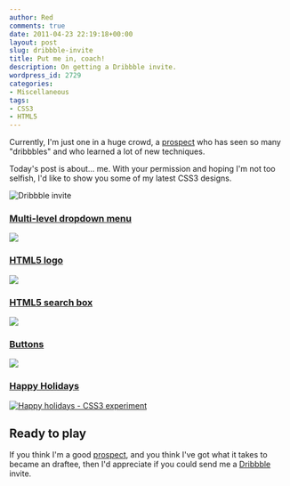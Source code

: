 ```yaml
---
author: Red
comments: true
date: 2011-04-23 22:19:18+00:00
layout: post
slug: dribbble-invite
title: Put me in, coach!
description: On getting a Dribbble invite.
wordpress_id: 2729
categories:
- Miscellaneous
tags:
- CSS3
- HTML5
---
```


Currently, I'm just one in a huge crowd, a [prospect](http://dribbble.com/catalinred) who has seen so many "dribbbles" and who learned a lot of new techniques. 

Today's post is about... me. With your permission and hoping I'm not too selfish, I'd like to show you some of my latest CSS3 designs.

![Dribbble invite](http://www.red-team-design.com/wp-content/uploads/2011/04/dribbble.jpg)

<!-- more -->

### [Multi-level dropdown menu](http://www.red-team-design.com/css3-dropdown-menu)


[![](http://www.red-team-design.com/wp-content/uploads/2011/03/css3-multi-level-dropdown-menu-2.png)](http://www.red-team-design.com/wp-content/uploads/2011/03/css3-dropdown-menu-demo.html)

### [HTML5 logo](http://www.red-team-design.com/html5-logo-using-css3)


[![](http://www.red-team-design.com/wp-content/uploads/2011/01/css3-html5-logo.png)
](http://www.red-team-design.com/wp-content/uploads/2011/01/html5-css3-logo-updated.html)

### [HTML5 search box](http://www.red-team-design.com/how-to-create-a-cool-and-usable-css3-search-box)


[![](http://www.red-team-design.com/wp-content/uploads/2011/02/css3-searchbox.png)
](http://www.red-team-design.com/wp-content/uploads/2011/02/css3-search-box.html)

### [Buttons](http://www.red-team-design.com/cross-browser-css-gradient-buttons)

[![](http://www.red-team-design.com/wp-content/uploads/2011/01/css-gradient-buttons.png)](http://www.red-team-design.com/wp-content/uploads/2011/01/cross-browser-css-gradient-buttons-demo.html)

### [Happy Holidays](http://www.red-team-design.com/happy-holidays-with-css3)

[![Happy holidays - CSS3 experiment](http://www.red-team-design.com/wp-content/uploads/2010/12/happy-holidays.png)
](/wp-content/uploads/2010/12/happy-holidays-with-css3-demo.html)

## Ready to play

If you think I'm a good [prospect](http://dribbble.com/catalinred), and you think I've got what it takes to became an draftee, then I'd appreciate if you could send me a [Dribbble](http://dribbble.com/) invite.